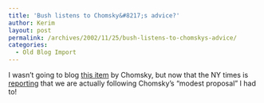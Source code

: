 ```yaml
---
title: 'Bush listens to Chomsky&#8217;s advice?'
author: Kerim
layout: post
permalink: /archives/2002/11/25/bush-listens-to-chomskys-advice/
categories:
  - Old Blog Import
---
```

I wasn&#8217;t going to blog <a href="http://www.counterpunch.org/chomsky1118.html" onclick="_gaq.push(['_trackEvent', 'outbound-article', 'http://www.counterpunch.org/chomsky1118.html', 'this item']);" >this item</a> by Chomsky, but now that the NY times is <a href="http://www.nytimes.com/2002/11/25/international/middleeast/25AYAT.html?ex=1039242611&ei=1&en=5fa570385038df2e" onclick="_gaq.push(['_trackEvent', 'outbound-article', 'http://www.nytimes.com/2002/11/25/international/middleeast/25AYAT.html?ex=1039242611&ei=1&en=5fa570385038df2e', 'reporting']);" >reporting</a> that we are actually following Chomsky&#8217;s &#8220;modest proposal&#8221; I had to!

